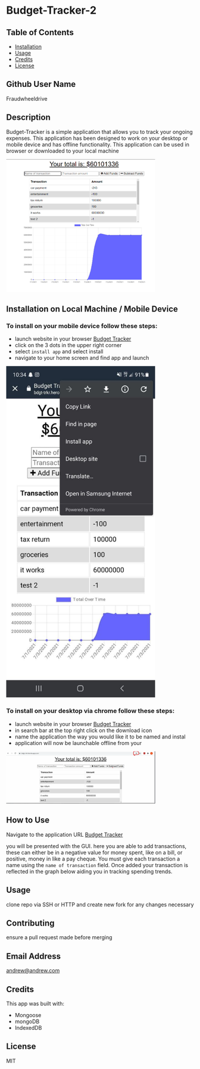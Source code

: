 # Budget-Tracker-2

  
  ## Table of Contents

* [Installation](#installation)
* [Usage](#usage)
* [Credits](#credits)
* [License](#license)

## Github User Name
Fraudwheeldrive

## Description 
Budget-Tracker is a simple application that allows you to track your ongoing expenses. This application 
has been designed to work on your desktop or mobile device and has offline functionality. This application can be 
used in browser or downloaded to your local machine 

<img src="https://github.com/fraudwheeldrive/Budget-Tracker-2/blob/main/public/images/budget-tracker-screenshot.PNG" alt="Application Overview" width="400"/>

## Installation on Local Machine / Mobile Device 

### To install on your mobile device follow these steps:
* launch website in your browser [Budget Tracker](https://bdgt-trkr.herokuapp.com/)
* click on the 3 dots in the upper right corner 
* select `install app` and select install 
* navigate to your home screen and find app and launch 

<img src="https://github.com/fraudwheeldrive/Budget-Tracker-2/blob/main/public/images/android-installation.jpg" alt="install on Android" width="400"/>


### To install on your desktop via chrome follow these steps:
* launch website in your browser [Budget Tracker](https://bdgt-trkr.herokuapp.com/)
* in search bar at the top right click on the download icon 
* name the application the way you would like it to be named and instal
* application will now be launchable offline from your 

<img src="https://github.com/fraudwheeldrive/Budget-Tracker-2/blob/main/public/images/how%20to%20install%20desktop.PNG" alt="install on Desktop" width="400"/>



## How to Use 

Navigate to the application URL [Budget Tracker](https://bdgt-trkr.herokuapp.com/)

you will be presented with the GUI. here you are able to add transactions, these can either be in a 
negative value for money spent, like on a bill, or positive, money in like a pay cheque. You must 
give each transaction a name using the `name of transaction` field. Once added your transaction is reflected
in the graph below aiding you in tracking spending trends. 

## Usage 
clone repo via SSH or HTTP and create new fork for any changes necessary

## Contributing
 ensure a pull request made before merging 
 
## Email Address
andrew@andrew.com 

## Credits
This app was built with:
* Mongoose 
* mongoDB
* IndexedDB


## License
MIT

